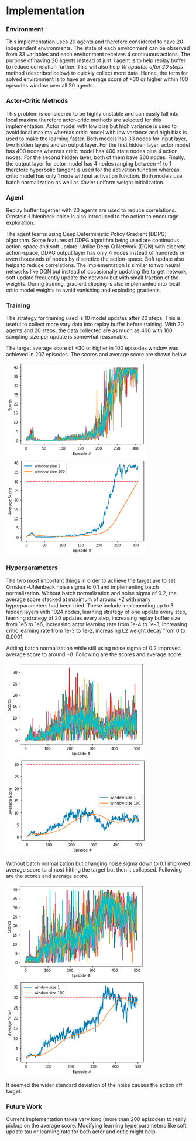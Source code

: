[//]: # (Image References)

[scores]: ./images/scores.png "Scores"
[average-score]: ./images/average-score.png "Average Score"
[hp-batchNorm-sigma02-scores]: ./images/hp-batchNorm-sigma02-scores.png "batchNorm sigma02 Scores"
[hp-batchNorm-sigma02-average-score]: ./images/hp-batchNorm-sigma02-average-score.png "batchNorm sigma02 Average Score"
[hp-noBatchNorm-sigma01-scores]: ./images/hp-noBatchNorm-sigma01-scores.png "noBatchNorm sigma01 Scores"
[hp-noBatchNorm-sigma01-average-score]: ./images/hp-noBatchNorm-sigma01-average-score.png "noBatchNorm sigma01 Average Score"


# Implementation

### Environment
This implementation uses 20 agents and therefore considered to have 20 independent environments. The state of each environment can be observed from 33 variables and each environment receives 4 continuous actions. The purpose of having 20 agents instead of just 1 agent is to help replay buffer to reduce correlation further. This will also help *10 updates after 20 steps* method (described below) to quickly collect more data. Hence, the term for solved environment is to have an average score of +30 or higher within 100 episodes window over all 20 agents.

### Actor-Critic Methods
This problem is considered to be highly unstable and can easily fall into local maxima therefore actor-critic methods are selected for this implementation. Actor model with low bias but high variance is used to avoid local maxima whereas critic model with low variance and high bias is used to make the learning faster. Both models has 33 nodes for input layer, two hidden layers and an output layer. For the first hidden layer, actor model has 400 nodes whereas critic model has 400 state nodes plus 4 action nodes. For the second hidden layer, both of them have 300 nodes. Finally, the output layer for actor model has 4 nodes ranging between -1 to 1 therefore hyperbolic tangent is used for the activation function whereas critic model has only 1 node without activation function. Both models use batch normalization as well as Xavier uniform weight initialization.

### Agent
Replay buffer together with 20 agents are used to reduce correlations. Ornstein-Uhlenbeck noise is also introduced to the action to encourage exploration.

The agent learns using Deep Deterministic Policy Gradient (DDPG) algorithm. Some features of DDPG algorithm being used are continuous action-space and soft update. Unlike Deep Q Network (DQN) with discrete action-space, DDPG output layer has only 4 nodes instead of hundreds or even thousands of nodes by discretize the action-space. Soft update also helps to reduce correlations. The implementation is similar to two neural networks like DQN but instead of occasionally updating the target network, soft update frequently update the network but with small fraction of the weights. During training, gradient clipping is also implemented into local critic model weights to avoid vanishing and exploding gradients.

### Training
The strategy for training used is 10 model updates after 20 steps. This is useful to collect more vary data into replay buffer before training. With 20 agents and 20 steps, the data collected are as much as 400 with 160 sampling size per update is somewhat reasonable.

The target average score of +30 or higher in 100 episodes window was achieved in 207 episodes. The scores and average score are shown below.

![Scores][scores]
![Average Score][average-score]

### Hyperparameters
The two most important things in order to achieve the target are to set Ornstein-Uhlenbeck noise sigma to 0.1 and implementing batch normalization. Without batch normalization and noise sigma of 0.2, the average score stacked at maximum of around +2 with many hyperparameters had been tried. These include implementing up to 3 hidden layers with 1024 nodes, learning strategy of one update every step, learning strategy of 20 updates every step, increasing replay buffer size from 1e5 to 1e6, increasing actor learning rate from 1e-4 to 1e-3, increasing critic learning rate from 1e-3 to 1e-2, increasing L2 weight decay from 0 to 0.0001.

Adding batch normalization while still using noise sigma of 0.2 improved average score to around +8. Following are the scores and average score.

![batchNorm sigma02 Scores][hp-batchNorm-sigma02-scores]
![batchNorm sigma02 Average Score][hp-batchNorm-sigma02-average-score]

Without batch normalization but changing noise sigma down to 0.1 improved average score to almost hitting the target but then it collapsed. Following are the scores and average score.

![noBatchNorm sigma01 Scores][hp-noBatchNorm-sigma01-scores]
![noBatchNorm sigma01 Average Score][hp-noBatchNorm-sigma01-average-score]

It seemed the wider standard deviation of the noise causes the action off target.

### Future Work
Current implementation takes very long (more than 200 episodes) to really pickup on the average score. Modifying learning hyperparameters like soft update tau or learning rate for both actor and critic might help.
